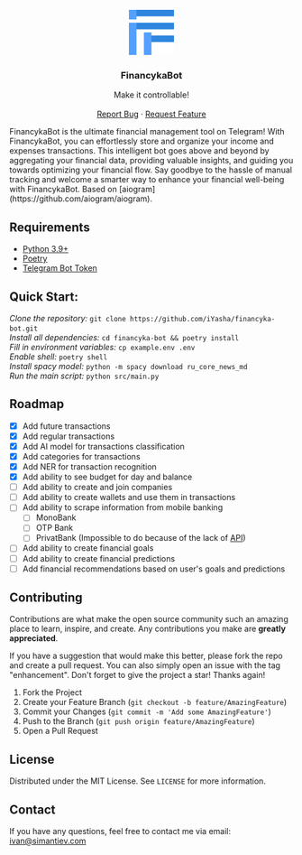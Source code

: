 <br />
<div align="center">
  <a href="https://github.com/iyasha/financyka-bot">
    <img src="images/logo.png" alt="Logo" width="80" height="80">
  </a>

  <h3 align="center">FinancykaBot</h3>

  <p align="center">
    Make it controllable!
    <br />
    <br />
    <a href="https://github.com/iYasha/financyka-bot/issues">Report Bug</a>
    ·
    <a href="https://github.com/iYasha/financyka-bot/issues">Request Feature</a>
  </p>
</div>
FinancykaBot is the ultimate financial management tool on Telegram! With FinancykaBot, you can effortlessly store and organize your income and expenses transactions. This intelligent bot goes above and beyond by aggregating your financial data, providing valuable insights, and guiding you towards optimizing your financial flow. Say goodbye to the hassle of manual tracking and welcome a smarter way to enhance your financial well-being with FinancykaBot.
Based on [aiogram](https://github.com/aiogram/aiogram).

## Requirements
- [Python 3.9+](https://www.python.org/downloads/)
- [Poetry](https://python-poetry.org/docs/#installation)
- [Telegram Bot Token](https://core.telegram.org/bots#how-do-i-create-a-bot)

## Quick Start:  
*Clone the repository:* `git clone https://github.com/iYasha/financyka-bot.git`  
*Install all dependencies:*   `cd financyka-bot && poetry install`  
*Fill in environment variables:*   `cp example.env .env`   
*Enable shell:*   `poetry shell`  
*Install spacy model:*  `python -m spacy download ru_core_news_md`  
*Run the main script:*  `python src/main.py`   

## Roadmap
 - [x] Add future transactions
 - [x] Add regular transactions
 - [x] Add AI model for transactions classification
 - [x] Add categories for transactions
 - [x] Add NER for transaction recognition
 - [x] Add ability to see budget for day and balance
 - [ ] Add ability to create and join companies
 - [ ] Add ability to create wallets and use them in transactions
 - [ ] Add ability to scrape information from mobile banking
   - [ ] MonoBank
   - [ ] OTP Bank
   - [ ] PrivatBank (Impossible to do because of the lack of [API](https://api.privatbank.ua/#p24/orders))
 - [ ] Add ability to create financial goals
 - [ ] Add ability to create financial predictions
 - [ ] Add financial recommendations based on user's goals and predictions

## Contributing
Contributions are what make the open source community such an amazing place to learn, inspire, and create. Any contributions you make are **greatly appreciated**.

If you have a suggestion that would make this better, please fork the repo and create a pull request. You can also simply open an issue with the tag "enhancement".
Don't forget to give the project a star! Thanks again!

1. Fork the Project
2. Create your Feature Branch (`git checkout -b feature/AmazingFeature`)
3. Commit your Changes (`git commit -m 'Add some AmazingFeature'`)
4. Push to the Branch (`git push origin feature/AmazingFeature`)
5. Open a Pull Request

<!-- LICENSE -->
## License
Distributed under the MIT License. See `LICENSE` for more information.

## Contact
If you have any questions, feel free to contact me via email: [ivan@simantiev.com](mailto:ivan@simantiev.com)